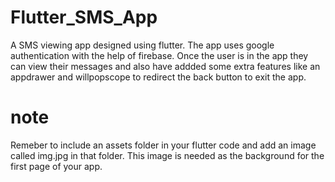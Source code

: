 # Flutter_SMS_App
A SMS viewing app designed using flutter. The app uses google authentication with the help of 
firebase. Once the user is in the app they can view their messages and also have addded some
extra features like an appdrawer and willpopscope to redirect the back button to exit the app.
# note
Remeber to include an assets folder in your flutter code and add an image called img.jpg in 
that folder. This image is needed as the background for the first page of your app.
